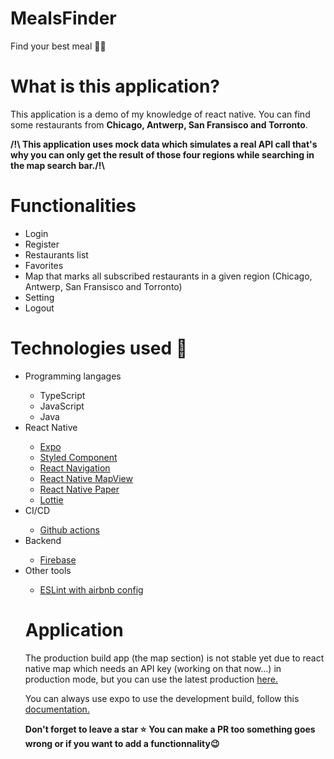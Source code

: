 # MealsFinder
Find your best meal 🍴🍕

<h1>What is this application?</h1>
<p>This application is a demo of my knowledge of react native. You can find some restaurants from <strong>Chicago, Antwerp, San Fransisco and Torronto</strong>.</p>
<p><strong>/!\ This application uses mock data which simulates a real API call that's why you can only get the result of those four regions while searching in the map search bar./!\</strong></p>

<h1>Functionalities </h1>
<ul>
  <li>Login</li>
  <li>Register</li>
  <li>Restaurants list</li>
  <li>Favorites</li>
  <li>Map that marks all subscribed restaurants in a given region (Chicago, Antwerp, San Fransisco and Torronto)</li>
  <li>Setting</li>
  <li>Logout</li>
</ul>

<h1>Technologies used 🤖</h1>
<ul>
  <li>Programming langages</li>
  <ul>
    <li>TypeScript</li>
    <li>JavaScript</li>
    <li>Java</li>
  </ul>
  <li>React Native</li>
  <ul>
    <li><a href="https://docs.expo.dev/">Expo</a></li>
    <li><a href="https://styled-components.com/">Styled Component</a></li>
    <li><a href="https://reactnavigation.org/">React Navigation</a></li>
    <li><a href="https://docs.expo.dev/versions/latest/sdk/map-view/">React Native MapView</a></li>
    <li><a href="https://reactnativepaper.com/">React Native Paper</a></li>
    <li><a href="https://github.com/lottie-react-native/lottie-react-native">Lottie</a></li>
  </ul>
  <li>CI/CD</li>
  <ul>
    <li><a href="https://github.com/ma-ranaivoson/MealsFinder/actions">Github actions</a></li>
  </ul>
  <li>Backend</li>
  <ul>
    <li><a href="https://firebase.google.com/">Firebase</a></li>
  </ul>
  <li>Other tools</li>
  <ul>
    <li><a href="https://eslint.org/">ESLint with airbnb config</a></li>
  </ul>
  
<h1>Application</h1>
<p>The production build app (the map section) is not stable yet due to react native map which needs an API key (working on that now...)
in production mode, but you can use the latest production <a href="https://expo.dev/accounts/malran/projects/MealsFinder/builds/0a0501fc-e9fb-4046-8124-29c84bed4998">here.</a></p>
<p>You can always use expo to use the development build, follow this <a href="https://docs.expo.dev/get-started/installation/">documentation.</a></p>
<strong>Don't forget to leave a star ⭐</strong>
<strong>You can make a PR too something goes wrong or if you want to add a functionnality😉</strong>
    
